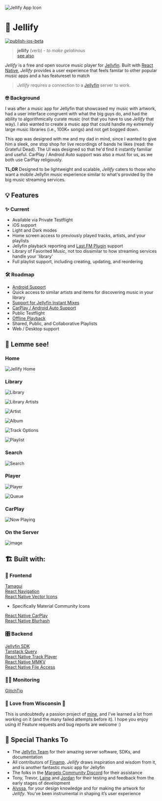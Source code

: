 ![Jellify App Icon](assets/icon_dark_60pt_3x.png)
# 🪼 Jellify

[![publish-ios-beta](https://github.com/anultravioletaurora/Jellify/actions/workflows/publish-ios-beta.yml/badge.svg)](https://github.com/anultravioletaurora/Jellify/actions/workflows/publish-ios-beta.yml)

> **jellify** (verb) - *to make gelatinous* <br>
[see also](https://www.merriam-webster.com/dictionary/jellify)

*Jellify* is a free and open source music player for [Jellyfin](https://jellyfin.org/). Built with [React Native](https://reactnative.dev/), *Jellify* provides a user experience that feels familar to other popular music apps and a has featureset to match

> *Jellify* requires a connection to a [Jellyfin](https://jellyfin.org/) server to work.

### 🤓 Background
I was after a music app for Jellyfin that showcased my music with artwork, had a user interface congruent with what the big guys do, and had the ability to algorithmically curate music (not that you have to use *Jellify* that way). I also wanted to create a music app that could handle my extremely large music libraries (i.e., 100K+ songs) and not get bogged down. 

This app was designed with me and my dad in mind, since I wanted to give him a sleek, one stop shop for live recordings of bands he likes (read: the Grateful Dead). The UI was designed so that he'd find it instantly familiar and useful. CarPlay / Android Auto support was also a must for us, as we both use CarPlay religiously. 

**TL;DR** Designed to be lightweight and scalable, *Jellify* caters to those who want a mobile Jellyfin music experience similar to what's provided by the big music streaming services. 

## 💡 Features
### ✨ Current
- Available via Private Testflight
- iOS support
- Light and Dark modes
- Home screen access to previously played tracks, artists, and your playlists
- Jellyfin playback reporting and [Last.FM Plugin](https://github.com/jesseward/jellyfin-plugin-lastfm) support
- Library of Favorited Music, not too dissimilar to how streaming services handle your 'library'
- Full playlist support, including creating, updating, and reordering

### 🛠 Roadmap
- [Android Support](https://github.com/anultravioletaurora/Jellify/issues/54)
- Quick access to similar artists and items for discovering music in your library
- [Support for Jellyfin Instant Mixes](https://github.com/anultravioletaurora/Jellify/issues/50)
- [CarPlay / Android Auto Support](https://github.com/anultravioletaurora/Jellify/issues/5)
- Public Testflight
- [Offline Playback](https://github.com/anultravioletaurora/Jellify/issues/10)
- Shared, Public, and Collaborative Playlists
- Web / Desktop support

## 👀 Lemme see!
### Home
![Jellify Home](screenshots/home.png)

### Library
![Library](screenshots/library.png)

![Library Artists](screenshots/library_artists.png)

![Artist](screenshots/artist.png)

![Album](screenshots/album.png)

![Track Options](screenshots/track_options.png)

![Playlist](screenshots/playlist.png)

### Search
![Search](screenshots/search.png)

### Player
![Player](screenshots/player.png)

![Queue](screenshots/player_queue.png)

### CarPlay
![Now Playing](screenshots/carplay_nowplaying.jpeg)

### On the Server
![image](https://github.com/user-attachments/assets/741884a2-b9b7-4081-b3a0-6655d08071dc)


## 🏗 Built with:
### 🎨 Frontend
[Tamagui](https://tamagui.dev/)\
[React Navigation](https://reactnavigation.org/)\
[React Native Vector Icons](https://github.com/oblador/react-native-vector-icons)
- Specifically Material Community Icons

[React Native CarPlay](https://github.com/birkir/react-native-carplay)\
[React Native Blurhash](https://github.com/mrousavy/react-native-blurhash)

### 🎛️ Backend
[Jellyfin SDK](https://typescript-sdk.jellyfin.org/)\
[Tanstack Query](https://tanstack.com/query/latest/docs/framework/react/react-native)\
[React Native Track Player](https://github.com/doublesymmetry/react-native-track-player)\
[React Native MMKV](https://github.com/mrousavy/react-native-mmkv)\
[React Native File Access](https://github.com/alpha0010/react-native-file-access)

### 👩‍💻 Monitoring
[GlitchTip](https://glitchtip.com/)

### 💜 Love from Wisconsin 🧀
This is undoubtedly a passion project of [mine](https://github.com/anultravioletaurora), and I've learned a lot from working on it (and the many failed attempts before it). I hope you enjoy using it! Feature requests and bug reports are welcome :)


## 🙏 Special Thanks To
- The [Jellyfin Team](https://jellyfin.org/) for their amazing server software, SDKs, and documentation
- All contributors of [Finamp](https://github.com/jmshrv/finamp). *Jellify* draws inspiration and wisdom from it, and is another fantastic music app for Jellyfin
- The folks in the [Margelo Community Discord](https://discord.com/invite/6CSHz2qAvA) for their assistance
- Tony, Trevor, [Laine](https://github.com/lainie-ftw) and [Jordan](https://github.com/jordanbleu) for their testing and feedback from the early stages of development
- [Alyssa](https://www.instagram.com/uhh.lyssarae?igsh=MTRmczExempnbjBwZw==), for your design knowledge and for making the artwork for *Jellify*. You’ve been instrumental in shaping it’s user experience

